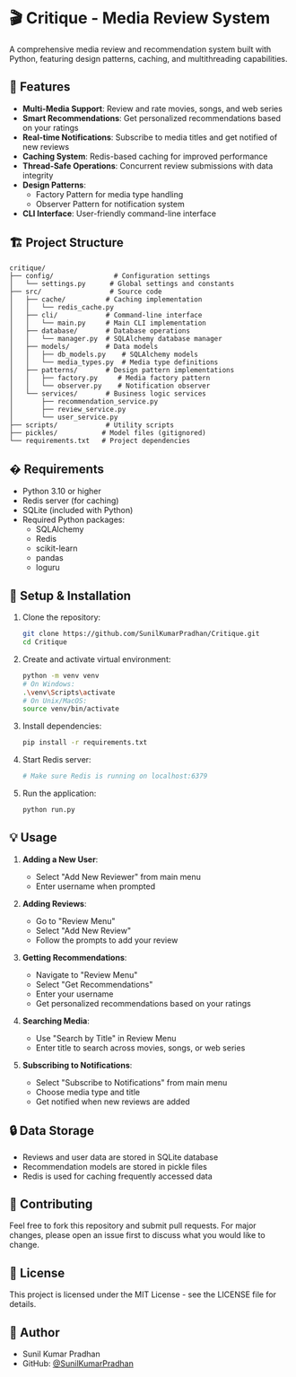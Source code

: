# 🎬 Critique - Media Review System

A comprehensive media review and recommendation system built with Python, featuring design patterns, caching, and multithreading capabilities.

## 🎯 Features

- **Multi-Media Support**: Review and rate movies, songs, and web series
- **Smart Recommendations**: Get personalized recommendations based on your ratings
- **Real-time Notifications**: Subscribe to media titles and get notified of new reviews
- **Caching System**: Redis-based caching for improved performance
- **Thread-Safe Operations**: Concurrent review submissions with data integrity
- **Design Patterns**:
  - Factory Pattern for media type handling
  - Observer Pattern for notification system
- **CLI Interface**: User-friendly command-line interface

## 🏗️ Project Structure

```
critique/
├── config/               # Configuration settings
│   └── settings.py      # Global settings and constants
├── src/                 # Source code
│   ├── cache/          # Caching implementation
│   │   └── redis_cache.py
│   ├── cli/            # Command-line interface
│   │   └── main.py     # Main CLI implementation
│   ├── database/       # Database operations
│   │   └── manager.py  # SQLAlchemy database manager
│   ├── models/         # Data models
│   │   ├── db_models.py    # SQLAlchemy models
│   │   └── media_types.py  # Media type definitions
│   ├── patterns/       # Design pattern implementations
│   │   ├── factory.py     # Media factory pattern
│   │   └── observer.py    # Notification observer
│   └── services/       # Business logic services
│       ├── recommendation_service.py
│       ├── review_service.py
│       └── user_service.py
├── scripts/            # Utility scripts
├── pickles/           # Model files (gitignored)
└── requirements.txt   # Project dependencies
```

## � Requirements

- Python 3.10 or higher
- Redis server (for caching)
- SQLite (included with Python)
- Required Python packages:
  - SQLAlchemy
  - Redis
  - scikit-learn
  - pandas
  - loguru

## 🚀 Setup & Installation

1. Clone the repository:
   ```bash
   git clone https://github.com/SunilKumarPradhan/Critique.git
   cd Critique
   ```

2. Create and activate virtual environment:
   ```bash
   python -m venv venv
   # On Windows:
   .\venv\Scripts\activate
   # On Unix/MacOS:
   source venv/bin/activate
   ```

3. Install dependencies:
   ```bash
   pip install -r requirements.txt
   ```

4. Start Redis server:
   ```bash
   # Make sure Redis is running on localhost:6379
   ```

5. Run the application:
   ```bash
   python run.py
   ```

## 💡 Usage

1. **Adding a New User**:
   - Select "Add New Reviewer" from main menu
   - Enter username when prompted

2. **Adding Reviews**:
   - Go to "Review Menu"
   - Select "Add New Review"
   - Follow the prompts to add your review

3. **Getting Recommendations**:
   - Navigate to "Review Menu"
   - Select "Get Recommendations"
   - Enter your username
   - Get personalized recommendations based on your ratings

4. **Searching Media**:
   - Use "Search by Title" in Review Menu
   - Enter title to search across movies, songs, or web series

5. **Subscribing to Notifications**:
   - Select "Subscribe to Notifications" from main menu
   - Choose media type and title
   - Get notified when new reviews are added

## 🔒 Data Storage

- Reviews and user data are stored in SQLite database
- Recommendation models are stored in pickle files
- Redis is used for caching frequently accessed data

## 🤝 Contributing

Feel free to fork this repository and submit pull requests. For major changes, please open an issue first to discuss what you would like to change.

## 📝 License

This project is licensed under the MIT License - see the LICENSE file for details.

## 👤 Author

- Sunil Kumar Pradhan
- GitHub: [@SunilKumarPradhan](https://github.com/SunilKumarPradhan)
